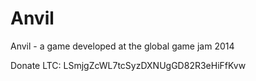 Anvil
=====

Anvil - a game developed at the global game jam 2014

Donate LTC: LSmjgZcWL7tcSyzDXNUgGD82R3eHiFfKvw 

